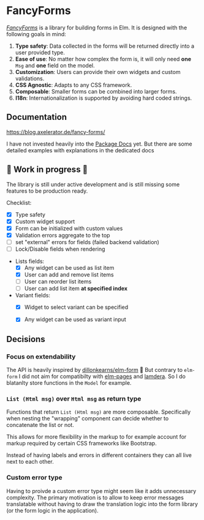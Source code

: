 # FancyForms

[_FancyForms_](https://blog.axelerator.de/fancy-forms/) is a library for building forms in Elm.
It is designed with the following goals in mind:

1. **Type safety**: Data collected in the forms will be returned directly into a user provided type.
1. **Ease of use**: No matter how complex the form is, it will only need **one** `Msg` and **one** field on the model.
1. **Customization**: Users can provide their own widgets and custom validations.
1. **CSS Agnostic**: Adapts to any CSS framework.
1. **Composable**: Smaller forms can be combined into larger forms.
1. **I18n**: Internationalization is supported by avoiding hard coded strings.

## Documentation

https://blog.axelerator.de/fancy-forms/

I have not invested heavily into the [Package Docs](https://package.elm-lang.org/packages/axelerator/fancy-forms) yet.
But there are some detailed examples with explanations in the dedicated docs


## 🚧 Work in progress 🚧

The library is still under active development and is still missing some features to be production ready.

Checklist:

 - [x] Type safety
 - [x] Custom widget support
 - [x] Form can be initialized with custom values
 - [x] Validation errors aggregate to the top
 - [ ] set "external" errors for fields (failed backend validation)
 - [ ] Lock/Disable fields when rendering
 - Lists fields:
    - [x] Any widget can be used as list item
    - [x] User can add and remove list items
    - [ ] User can reorder list items
    - [ ] User can add list item **at specified index**
 - Variant fields:
    - [x] Widget to select variant can be specified
    - [x] Any widget can be used as variant input


## Decisions

### Focus on extendability

The API is heavily inspired by [dillonkearns/elm-form](https://package.elm-lang.org/packages/dillonkearns/elm-form/3.0.0/) 🙏
But contrary to `elm-form` I did not aim for compatibilty with [elm-pages](https://elm-pages.com) and [lamdera](https://lamdera.com).
So I do blatanlty store functions in the `Model` for example.


### `List (Html msg)` over `Html msg` as return type

Functions that return `List (Html msg)` are more composable. Specifically when nesting
the "wrapping" component can decide whether to concatenate the list or not.

This allows for more flexibility in the markup to for example account for markup required
by certain CSS frameworks like Bootstrap.

Instead of having labels and errors in different containers they can all live next to each
other.

### Custom error type

Having to proivde a custom error type might seem like it adds unnecessary complexity.
The primary motivation is to allow to keep error messages translatable without having to
draw the translation logic into the form library (or the form logic in the application).

